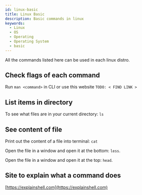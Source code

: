 ```yaml
---
id: linux-basic
title: Linux Basic
description: Basic commands in linux
keywords:
  - Linux
  - OS
  - Operating
  - Operating System
  - basic
---
```


All the commands listed here can be used in each linux distro.

## Check flags of each command

Run `man <command>` in CLI or use this website `TODO: < FIND LINK >`

## List items in directory

To see what files are in your current directory: `ls`

## See content of file

Print out the content of a file into terminal: `cat`

Open the file in a window and open it at the bottom: `less`.

Open the file in a window and open it at the top: `head`.

## Site to explain what a command does

[https://explainshell.com](https://explainshell.com)
